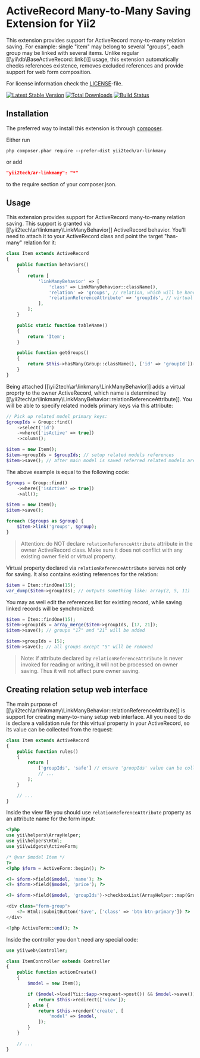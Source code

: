ActiveRecord Many-to-Many Saving Extension for Yii2
===================================================

This extension provides support for ActiveRecord many-to-many relation saving.
For example: single "item" may belong to several "groups", each group may be linked with several items.
Unlike regular [[\yii\db\BaseActiveRecord::link()]] usage, this extension automatically checks references existence,
removes excluded references and provide support for web form composition.

For license information check the [LICENSE](LICENSE.md)-file.

[![Latest Stable Version](https://poser.pugx.org/yii2tech/ar-linkmany/v/stable.png)](https://packagist.org/packages/yii2tech/ar-linkmany)
[![Total Downloads](https://poser.pugx.org/yii2tech/ar-linkmany/downloads.png)](https://packagist.org/packages/yii2tech/ar-linkmany)
[![Build Status](https://travis-ci.org/yii2tech/ar-linkmany.svg?branch=master)](https://travis-ci.org/yii2tech/ar-linkmany)


Installation
------------

The preferred way to install this extension is through [composer](http://getcomposer.org/download/).

Either run

```
php composer.phar require --prefer-dist yii2tech/ar-linkmany
```

or add

```json
"yii2tech/ar-linkmany": "*"
```

to the require section of your composer.json.


Usage
-----

This extension provides support for ActiveRecord many-to-many relation saving.
This support is granted via [[\yii2tech\ar\linkmany\LinkManyBehavior]] ActiveRecord behavior. You'll need to attach
it to your ActiveRecord class and point the target "has-many" relation for it:

```php
class Item extends ActiveRecord
{
    public function behaviors()
    {
        return [
            'linkManyBehavior' => [
                'class' => LinkManyBehavior::className(),
                'relation' => 'groups', // relation, which will be handled
                'relationReferenceAttribute' => 'groupIds', // virtual attribute, which is used for related records specification
            ],
        ];
    }

    public static function tableName()
    {
        return 'Item';
    }

    public function getGroups()
    {
        return $this->hasMany(Group::className(), ['id' => 'groupId'])->viaTable('ItemGroup', ['itemId' => 'id']);
    }
}
```

Being attached [[\yii2tech\ar\linkmany\LinkManyBehavior]] adds a virtual proprty to the owner ActiveRecord, which
name is determined by [[\yii2tech\ar\linkmany\LinkManyBehavior::relationReferenceAttribute]]. You will be able to
specify related models primary keys via this attribute:

```php
// Pick up related model primary keys:
$groupIds = Group::find()
    ->select('id')
    ->where(['isActive' => true])
    ->column();

$item = new Item();
$item->groupIds = $groupIds; // setup related models references
$item->save(); // after main model is saved referred related models are linked
```

The above example is equal to the following code:

```php
$groups = Group::find()
    ->where(['isActive' => true])
    ->all();

$item = new Item();
$item->save();

foreach ($groups as $group) {
    $item->link('groups', $group);
}
```

> Attention: do NOT declare `relationReferenceAttribute` attribute in the owner ActiveRecord class. Make sure it does
  not conflict with any existing owner field or virtual property.

Virtual property declared via `relationReferenceAttribute` serves not only for saving. It also contains existing references
for the relation:

```php
$item = Item::findOne(15);
var_dump($item->groupIds); // outputs something like: array(2, 5, 11)
```

You may as well edit the references list for existing record, while saving linked records will be synchronized:

```php
$item = Item::findOne(15);
$item->groupIds = array_merge($item->groupIds, [17, 21]);
$item->save(); // groups "17" and "21" will be added

$item->groupIds = [5];
$item->save(); // all groups except "5" will be removed
```

> Note: if attribute declared by `relationReferenceAttribute` is never invoked for reading or writing,
  it will not be processed on owner saving. Thus it will not affect pure owner saving.


## Creating relation setup web interface <span id="creating-relation-setup-web-interface"></span>

The main purpose of [[\yii2tech\ar\linkmany\LinkManyBehavior::relationReferenceAttribute]] is support for creating
many-to-many setup web interface. All you need to do is declare a validation rule for this virtual property in
your ActiveRecord, so its value can be collected from the request:

```php
class Item extends ActiveRecord
{
    public function rules()
    {
        return [
            ['groupIds', 'safe'] // ensure 'groupIds' value can be collected on `populate()`
            // ...
        ];
    }

    // ...
}
```

Inside the view file you should use `relationReferenceAttribute` property as an attribute name for the form input:

```php
<?php
use yii\helpers\ArrayHelper;
use yii\helpers\Html;
use yii\widgets\ActiveForm;

/* @var $model Item */
?>
<?php $form = ActiveForm::begin(); ?>

<?= $form->field($model, 'name'); ?>
<?= $form->field($model, 'price'); ?>

<?= $form->field($model, 'groupIds')->checkboxList(ArrayHelper::map(Group::find()->all(), 'id', 'name')); ?>

<div class="form-group">
    <?= Html::submitButton('Save', ['class' => 'btn btn-primary']) ?>
</div>

<?php ActiveForm::end(); ?>
```

Inside the controller you don't need any special code:

```php
use yii\web\Controller;

class ItemController extends Controller
{
    public function actionCreate()
    {
        $model = new Item();

        if ($model->load(Yii::$app->request->post()) && $model->save()) {
            return $this->redirect(['view']);
        } else {
            return $this->render('create', [
                'model' => $model,
            ]);
        }
    }

    // ...
}
```

